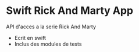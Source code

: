 # Swift Rick And Marty App

API d'acces a la serie Rick And Marty

- Ecrit en swift
- Inclus des modules de tests

